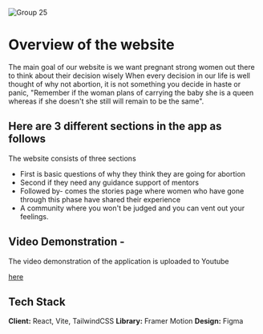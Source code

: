 ![Group 25](https://user-images.githubusercontent.com/97843629/212529496-cc2da3c9-811b-4ace-b542-0ec0673d27d8.png)

# Overview of the website
The main goal of our website is we want pregnant strong women out there to think about their decision wisely 
When every decision in our life is well thought of why not abortion, it is not something you decide in haste or panic,
"Remember if the woman plans of carrying the baby she is a queen whereas if she doesn't she still will remain to be the same".

## Here are 3 different sections in the app as follows
The website consists of three sections 
- First is basic questions of why they think they are going for abortion
- Second if they need any guidance support of mentors 
- Followed by- comes the stories page where women who have gone through this phase have shared their experience 
- A community where you won't be judged and you can vent out your feelings.

## Video Demonstration -
The video demonstration of the application is uploaded to Youtube

[here](https://www.youtube.com/watch?v=6STR7xM_qzY&feature=youtu.be)


## Tech Stack

**Client:** React, Vite, TailwindCSS
**Library:** Framer Motion
**Design:** Figma

